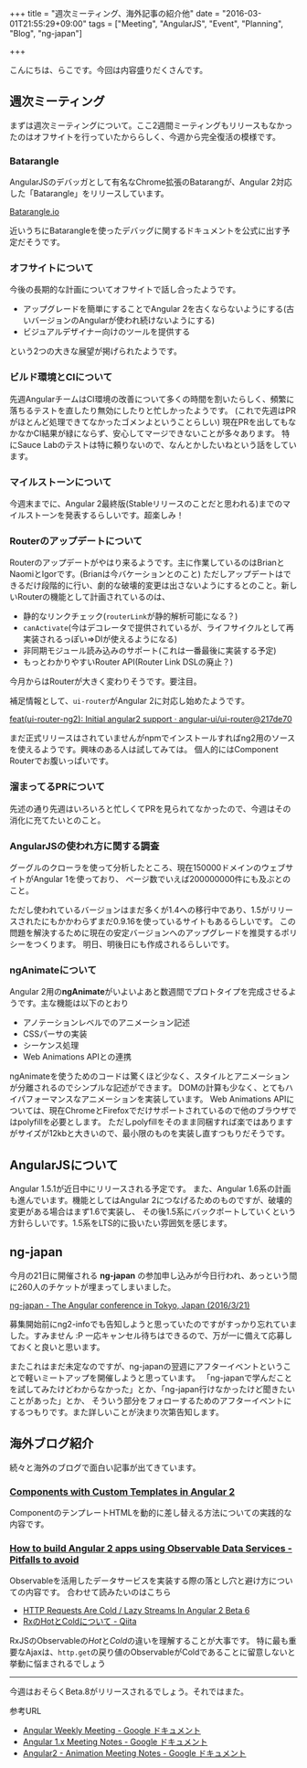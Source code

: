 +++
title = "週次ミーティング、海外記事の紹介他"
date = "2016-03-01T21:55:29+09:00"
tags = ["Meeting", "AngularJS", "Event", "Planning", "Blog", "ng-japan"]

+++

こんにちは、らこです。今回は内容盛りだくさんです。

<!--more-->

## 週次ミーティング

まずは週次ミーティングについて。ここ2週間ミーティングもリリースもなかったのはオフサイトを行っていたかららしく、今週から完全復活の模様です。

### Batarangle
AngularJSのデバッガとして有名なChrome拡張のBatarangが、Angular 2対応した「Batarangle」をリリースしています。

[Batarangle.io](http://go.rangle.io/batarangle)

近いうちにBatarangleを使ったデバッグに関するドキュメントを公式に出す予定だそうです。

### オフサイトについて
今後の長期的な計画についてオフサイトで話し合ったようです。

- アップグレードを簡単にすることでAngular 2を古くならないようにする(古いバージョンのAngularが使われ続けないようにする)
- ビジュアルデザイナー向けのツールを提供する

という2つの大きな展望が掲げられたようです。

### ビルド環境とCIについて
先週AngularチームはCI環境の改善について多くの時間を割いたらしく、頻繁に落ちるテストを直したり無効にしたりと忙しかったようです。
(これで先週はPRがほとんど処理できてなかったゴメンよということらしい)
現在PRを出してもなかなかCI結果が緑にならず、安心してマージできないことが多々あります。
特にSauce Labのテストは特に頼りないので、なんとかしたいねという話をしています。

### マイルストーンについて
今週末までに、Angular 2最終版(Stableリリースのことだと思われる)までのマイルストーンを発表するらしいです。超楽しみ！

### Routerのアップデートについて
Routerのアップデートがやはり来るようです。主に作業しているのはBrianとNaomiとIgorです。(Brianは今バケーションとのこと)
ただしアップデートはできるだけ段階的に行い、劇的な破壊的変更は出さないようにするとのこと。新しいRouterの機能として計画されているのは、

- 静的なリンクチェック(`routerLink`が静的解析可能になる？)
- `canActivate`(今はデコレータで提供されているが、ライフサイクルとして再実装されるっぽい=>DIが使えるようになる)
- 非同期モジュール読み込みのサポート(これは一番最後に実装する予定)
- もっとわかりやすいRouter API(Router Link DSLの廃止？)

今月からはRouterが大きく変わりそうです。要注目。

補足情報として、`ui-router`がAngular 2に対応し始めたようです。

[feat(ui-router-ng2): Initial angular2 support · angular-ui/ui-router@217de70](https://github.com/angular-ui/ui-router/commit/217de70449c7870057d440d161752f1945dc4937)

まだ正式リリースはされていませんがnpmでインストールすればng2用のソースを使えるようです。興味のある人は試してみては。
個人的にはComponent Routerでお腹いっぱいです。

### 溜まってるPRについて
先述の通り先週はいろいろと忙しくてPRを見られてなかったので、今週はその消化に充てたいとのこと。

### AngularJSの使われ方に関する調査
グーグルのクローラを使って分析したところ、現在150000ドメインのウェブサイトがAngular 1を使っており、
ページ数でいえば200000000件にも及ぶとのこと。

ただし使われているバージョンはまだ多くが1.4への移行中であり、1.5がリリースされたにもかかわらずまだ0.9.16を使っているサイトもあるらしいです。
この問題を解決するために現在の安定バージョンへのアップグレードを推奨するポリシーをつくります。
明日、明後日にも作成されるらしいです。

### ngAnimateについて
Angular 2用の**ngAnimate**がいよいよあと数週間でプロトタイプを完成させるようです。主な機能は以下のとおり

- アノテーションレベルでのアニメーション記述
- CSSパーサの実装
- シーケンス処理
- Web Animations APIとの連携

ngAnimateを使うためのコードは驚くほど少なく、スタイルとアニメーションが分離されるのでシンプルな記述ができます。
DOMの計算も少なく、とてもハイパフォーマンスなアニメーションを実装しています。
Web Animations APIについては、現在ChromeとFirefoxでだけサポートされているので他のブラウザではpolyfillを必要とします。
ただしpolyfillをそのまま同梱すれば楽ではありますがサイズが12kbと大きいので、最小限のものを実装し直すつもりだそうです。

## AngularJSについて
Angular 1.5.1が近日中にリリースされる予定です。
また、Angular 1.6系の計画も進んでいます。機能としてはAngular 2につなげるためのものですが、破壊的変更がある場合はまず1.6で実装し、
その後1.5系にバックポートしていくという方針らしいです。1.5系をLTS的に扱いたい雰囲気を感じます。

## ng-japan
今月の21日に開催される **ng-japan** の参加申し込みが今日行われ、あっという間に260人のチケットが埋まってしまいました。

[ng-japan - The Angular conference in Tokyo, Japan (2016/3/21)](http://ngjapan.org/)

募集開始前にng2-infoでも告知しようと思っていたのですがすっかり忘れていました。すみません :P
一応キャンセル待ちはできるので、万が一に備えて応募しておくと良いと思います。

またこれはまだ未定なのですが、ng-japanの翌週にアフターイベントということで軽いミートアップを開催しようと思っています。
「ng-japanで学んだことを試してみたけどわからなかった」とか、「ng-japan行けなかったけど聞きたいことがあった」とか、
そういう部分をフォローするためのアフターイベントにするつもりです。また詳しいことが決まり次第告知します。

## 海外ブログ紹介
続々と海外のブログで面白い記事が出てきています。

### [Components with Custom Templates in Angular 2](http://www.michaelbromley.co.uk/blog/513/components-with-custom-templates-in-angular-2)
ComponentのテンプレートHTMLを動的に差し替える方法についての実践的な内容です。

### [How to build Angular 2 apps using Observable Data Services - Pitfalls to avoid](http://blog.jhades.org/how-to-build-angular2-apps-using-rxjs-observable-data-services-pitfalls-to-avoid/)
Observableを活用したデータサービスを実装する際の落とし穴と避け方についての内容です。
合わせて読みたいのはこちら

- [HTTP Requests Are Cold / Lazy Streams In Angular 2 Beta 6](http://www.bennadel.com/blog/3035-http-requests-are-cold-lazy-streams-in-angular-2-beta-6.htm)
- [RxのHotとColdについて - Qiita](http://qiita.com/toRisouP/items/f6088963037bfda658d3)

RxJSのObservableの*Hot*と*Cold*の違いを理解することが大事です。
特に最も重要なAjaxは、`http.get`の戻り値のObservableがColdであることに留意しないと挙動に悩まされるでしょう

----
今週はおそらくBeta.8がリリースされるでしょう。それではまた。


参考URL

- [Angular Weekly Meeting - Google ドキュメント](https://docs.google.com/document/d/150lerb1LmNLuau_a_EznPV1I1UHMTbEl61t4hZ7ZpS0/edit#heading=h.v9yw0ynxk8hq)
- [Angular 1.x Meeting Notes - Google ドキュメント](https://docs.google.com/document/d/1xKEbydyUEOQ_gTbcbxy_k2myctG8EiVbeMgLgXTxIc0/edit#heading=h.yu4zcypn0qmi)
- [Angular2 - Animation Meeting Notes - Google ドキュメント](https://docs.google.com/document/d/1j6Crqk5rLwJH_iahUStnlaXNfuJZH2cwOZwAYq0p218/edit#heading=h.qr27868rrp3z)
